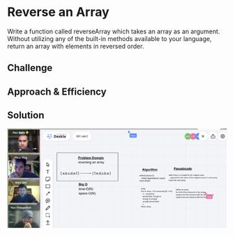 # Reverse an Array

Write a function called reverseArray which takes an array as an argument. Without utilizing any of the built-in methods available to your language, return an array with elements in reversed order.

## Challenge
<!-- Description of the challenge -->

## Approach & Efficiency
<!-- What approach did you take? Why? What is the Big O space/time for this approach? -->

## Solution

![array_reverse](../../assets/Screen%20Shot%202020-11-09%20at%202.09.48%20PM.png)
